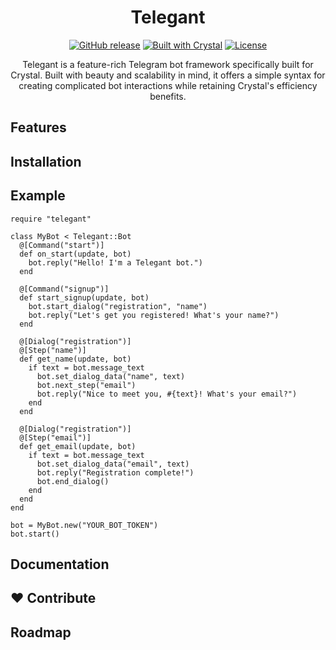 <h1 align="center">Telegant</h1>

<p align="center">
  <a href="https://github.com/telegant/telegant/releases"><img src="https://img.shields.io/github/v/release/telegant/telegant?include_prereleases" alt="GitHub release"></a>
  <a href="https://crystal-lang.org/"><img src="https://img.shields.io/badge/built%20with-Crystal-black" alt="Built with Crystal"></a>
  <a href="https://github.com/yourusername/telegant/blob/main/LICENSE"><img src="https://img.shields.io/github/license/telegant/telegant" alt="License"></a>
</p>

<p align="center">Telegant is a feature-rich Telegram bot framework specifically built for Crystal. Built with beauty and scalability in mind, it offers a simple syntax for creating complicated bot interactions while retaining Crystal's efficiency benefits.</p>

## Features

## Installation

## Example
```crystal
require "telegant"

class MyBot < Telegant::Bot
  @[Command("start")]
  def on_start(update, bot)
    bot.reply("Hello! I'm a Telegant bot.")
  end

  @[Command("signup")]
  def start_signup(update, bot)
    bot.start_dialog("registration", "name")
    bot.reply("Let's get you registered! What's your name?")
  end

  @[Dialog("registration")]
  @[Step("name")]
  def get_name(update, bot)
    if text = bot.message_text
      bot.set_dialog_data("name", text)
      bot.next_step("email")
      bot.reply("Nice to meet you, #{text}! What's your email?")
    end
  end

  @[Dialog("registration")]
  @[Step("email")]
  def get_email(update, bot)
    if text = bot.message_text
      bot.set_dialog_data("email", text)
      bot.reply("Registration complete!")
      bot.end_dialog()
    end
  end
end

bot = MyBot.new("YOUR_BOT_TOKEN")
bot.start()
```

## Documentation

## ❤️ Contribute

## Roadmap
